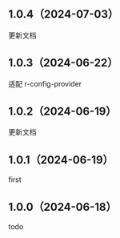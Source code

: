 ## 1.0.4（2024-07-03）
更新文档
## 1.0.3（2024-06-22）
适配 r-config-provider
## 1.0.2（2024-06-19）
更新文档
## 1.0.1（2024-06-19）
first
## 1.0.0（2024-06-18）
todo
